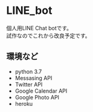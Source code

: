 # LINE_bot
個人用LINE Chat botです。  
試作なのでこれから改良予定です。  

## 環境など
- python 3.7
- Messasing API
- Twitter API
- Google Calendar API
- Google Photo API
- heroku
